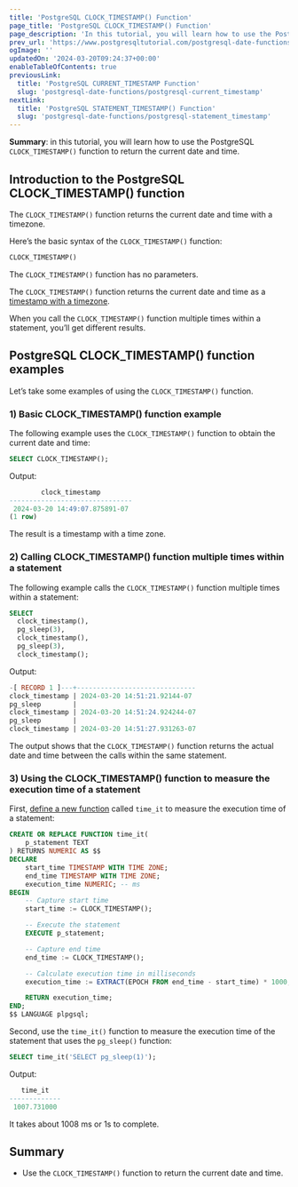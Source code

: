 ```yaml
---
title: 'PostgreSQL CLOCK_TIMESTAMP() Function'
page_title: 'PostgreSQL CLOCK_TIMESTAMP() Function'
page_description: 'In this tutorial, you will learn how to use the PostgreSQL CLOCK_TIMESTAMP() function to return the current date and time.'
prev_url: 'https://www.postgresqltutorial.com/postgresql-date-functions/postgresql-clock_timestamp/'
ogImage: ''
updatedOn: '2024-03-20T09:24:37+00:00'
enableTableOfContents: true
previousLink:
  title: 'PostgreSQL CURRENT_TIMESTAMP Function'
  slug: 'postgresql-date-functions/postgresql-current_timestamp'
nextLink:
  title: 'PostgreSQL STATEMENT_TIMESTAMP() Function'
  slug: 'postgresql-date-functions/postgresql-statement_timestamp'
---
```


**Summary**: in this tutorial, you will learn how to use the PostgreSQL `CLOCK_TIMESTAMP()` function to return the current date and time.

## Introduction to the PostgreSQL CLOCK_TIMESTAMP() function

The `CLOCK_TIMESTAMP()` function returns the current date and time with a timezone.

Here’s the basic syntax of the `CLOCK_TIMESTAMP()` function:

```sql
CLOCK_TIMESTAMP()
```

The `CLOCK_TIMESTAMP()` function has no parameters.

The `CLOCK_TIMESTAMP()` function returns the current date and time as a [timestamp with a timezone](postgresql-current_timestamp).

When you call the `CLOCK_TIMESTAMP()` function multiple times within a statement, you’ll get different results.

## PostgreSQL CLOCK_TIMESTAMP() function examples

Let’s take some examples of using the `CLOCK_TIMESTAMP()` function.

### 1\) Basic CLOCK_TIMESTAMP() function example

The following example uses the `CLOCK_TIMESTAMP()` function to obtain the current date and time:

```sql
SELECT CLOCK_TIMESTAMP();
```

Output:

```sql
        clock_timestamp
-------------------------------
 2024-03-20 14:49:07.875891-07
(1 row)
```

The result is a timestamp with a time zone.

### 2\) Calling CLOCK_TIMESTAMP() function multiple times within a statement

The following example calls the `CLOCK_TIMESTAMP()` function multiple times within a statement:

```sql
SELECT
  clock_timestamp(),
  pg_sleep(3),
  clock_timestamp(),
  pg_sleep(3),
  clock_timestamp();
```

Output:

```sql
-[ RECORD 1 ]---+------------------------------
clock_timestamp | 2024-03-20 14:51:21.92144-07
pg_sleep        |
clock_timestamp | 2024-03-20 14:51:24.924244-07
pg_sleep        |
clock_timestamp | 2024-03-20 14:51:27.931263-07
```

The output shows that the `CLOCK_TIMESTAMP()` function returns the actual date and time between the calls within the same statement.

### 3\) Using the CLOCK_TIMESTAMP() function to measure the execution time of a statement

First, [define a new function](../postgresql-plpgsql/postgresql-create-function) called `time_it` to measure the execution time of a statement:

```sql
CREATE OR REPLACE FUNCTION time_it(
    p_statement TEXT
) RETURNS NUMERIC AS $$
DECLARE
    start_time TIMESTAMP WITH TIME ZONE;
    end_time TIMESTAMP WITH TIME ZONE;
    execution_time NUMERIC; -- ms
BEGIN
    -- Capture start time
    start_time := CLOCK_TIMESTAMP();

    -- Execute the statement
    EXECUTE p_statement;

    -- Capture end time
    end_time := CLOCK_TIMESTAMP();

    -- Calculate execution time in milliseconds
    execution_time := EXTRACT(EPOCH FROM end_time - start_time) * 1000;

    RETURN execution_time;
END;
$$ LANGUAGE plpgsql;
```

Second, use the `time_it()` function to measure the execution time of the statement that uses the `pg_sleep()` function:

```sql
SELECT time_it('SELECT pg_sleep(1)');
```

Output:

```sql
   time_it
-------------
 1007.731000
```

It takes about 1008 ms or 1s to complete.

## Summary

- Use the `CLOCK_TIMESTAMP()` function to return the current date and time.
